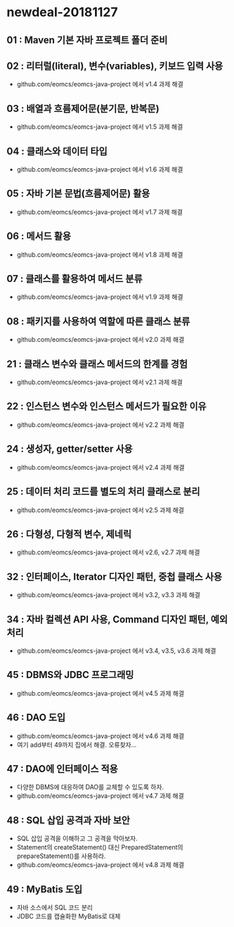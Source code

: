 # newdeal-20181127

## 01 : Maven 기본 자바 프로젝트 폴더 준비

## 02 : 리터럴(literal), 변수(variables), 키보드 입력 사용

- github.com/eomcs/eomcs-java-project 에서 v1.4 과제 해결

## 03 : 배열과 흐름제어문(분기문, 반복문)

- github.com/eomcs/eomcs-java-project 에서 v1.5 과제 해결

## 04 : 클래스와 데이터 타입

 - github.com/eomcs/eomcs-java-project 에서 v1.6 과제 해결

## 05 : 자바 기본 문법(흐름제어문) 활용

 - github.com/eomcs/eomcs-java-project 에서 v1.7 과제 해결

## 06 : 메서드 활용

 - github.com/eomcs/eomcs-java-project 에서 v1.8 과제 해결

 ## 07 : 클래스를 활용하여 메서드 분류

 - github.com/eomcs/eomcs-java-project 에서 v1.9 과제 해결

 ## 08 : 패키지를 사용하여 역할에 따른 클래스 분류

 - github.com/eomcs/eomcs-java-project 에서 v2.0 과제 해결

 ## 21 : 클래스 변수와 클래스 메서드의 한계를 경험

 - github.com/eomcs/eomcs-java-project 에서 v2.1 과제 해결

 ## 22 : 인스턴스 변수와 인스턴스 메서드가 필요한 이유

 - github.com/eomcs/eomcs-java-project 에서 v2.2 과제 해결
 
 ## 24 : 생성자, getter/setter 사용

 - github.com/eomcs/eomcs-java-project 에서 v2.4 과제 해결

 ## 25 : 데이터 처리 코드를 별도의 처리 클래스로 분리

 - github.com/eomcs/eomcs-java-project 에서 v2.5 과제 해결

 ## 26 : 다형성, 다형적 변수, 제네릭

 - github.com/eomcs/eomcs-java-project 에서 v2.6, v2.7 과제 해결
 
 ## 32 : 인터페이스, Iterator 디자인 패턴, 중첩 클래스 사용

 - github.com/eomcs/eomcs-java-project 에서 v3.2, v3.3 과제 해결

 ## 34 : 자바 컬렉션 API 사용, Command 디자인 패턴, 예외 처리

 - github.com/eomcs/eomcs-java-project 에서 v3.4, v3.5, v3.6 과제 해결

 ## 45 : DBMS와 JDBC 프로그래밍

 - github.com/eomcs/eomcs-java-project 에서 v4.5 과제 해결
 
 ## 46 : DAO 도입

 - github.com/eomcs/eomcs-java-project 에서 v4.6 과제 해결
 - 여기 add부터 49까지 집에서 해결. 오류찾자...

 ## 47 : DAO에 인터페이스 적용

 - 다양한 DBMS에 대응하여 DAO를 교체할 수 있도록 하자.
 - github.com/eomcs/eomcs-java-project 에서 v4.7 과제 해결

 ## 48 : SQL 삽입 공격과 자바 보안

 - SQL 삽입 공격을 이해하고 그 공격을 막아보자.
 - Statement의 createStatement() 대신 PreparedStatement의 prepareStatement()를 사용하라.
 - github.com/eomcs/eomcs-java-project 에서 v4.8 과제 해결

 ## 49 : MyBatis 도입

  - 자바 소스에서 SQL 코드 분리
  - JDBC 코드를 캡슐화한 MyBatis로 대체
